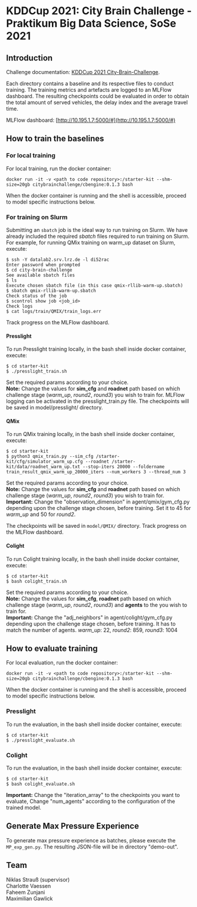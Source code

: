 # KDDCup 2021: City Brain Challenge - Praktikum Big Data Science, SoSe 2021
## Introduction

Challenge documentation: [KDDCup 2021 City-Brain-Challenge](https://kddcup2021-citybrainchallenge.readthedocs.io/en/latest/city-brain-challenge.html). 

Each directory contains a baseline and its respective files to conduct training. The training metrics and artefacts are logged to an MLFlow dashboard. The resulting checkpoints could be evaluated in order to obtain the total amount of served vehicles, the delay index and the average travel time.

MLFlow dashboard: [http://10.195.1.7:5000/#](http://10.195.1.7:5000/#)

## How to train the baselines
### For local training 
For local training, run the docker container:
```
docker run -it -v <path to code repository>:/starter-kit --shm-size=20gb citybrainchallenge/cbengine:0.1.3 bash
```
When the docker container is running and the shell is accessible, proceed to model specific instructions below. 

### For training on Slurm
Submitting an ```sbatch``` job is the ideal way to run training on Slurm.
We have already included the required _sbatch_ files required to run training on Slurm.   
For example, for running QMix training on warm_up dataset on Slurm, execute: 
```
$ ssh -Y datalab2.srv.lrz.de -l di52rac
Enter password when prompted
$ cd city-brain-challenge
See available sbatch files
$ ls
Execute chosen sbatch file (in this case qmix-rllib-warm-up.sbatch) 
$ sbatch qmix-rllib-warm-up.sbatch
Check status of the job
$ scontrol show job <job_id>
Check logs
$ cat logs/train/QMIX/train_logs.err
```
Track progress on the MLFlow dashboard. 

#### Presslight
To run Presslight training locally, in the bash shell inside docker container, execute:
```
$ cd starter-kit
$ ./presslight_train.sh
```
Set the required params according to your choice.  
**Note:** Change the values for **sim_cfg** and **roadnet** path based on which challenge stage (_warm_up_, _round2_, _round3_) you wish to train for. MLFlow logging can be activated in the presslight_train.py file. The checkpoints will be saved in model/presslight/ directory. 


#### QMix
To run QMix training locally, in the bash shell inside docker container, execute:
```
$ cd starter-kit
$ python3 qmix_train.py --sim_cfg /starter-kit/cfg/simulator_warm_up.cfg --roadnet /starter-kit/data/roadnet_warm_up.txt --stop-iters 20000 --foldername train_result_qmix_warm_up_20000_iters --num_workers 3 --thread_num 3
```
Set the required params according to your choice.   
**Note:** Change the values for **sim_cfg** and **roadnet** path based on which challenge stage (_warm_up_, _round2_, _round3_) you wish to train for.   
**Important:** Change the "observation_dimension" in agent/qmix/gym_cfg.py depending upon the challenge stage chosen, before training. Set it to 45 for _warm_up_ and 50 for _round2_.

The checkpoints will be saved in ```model/QMIX/``` directory. Track progress on the MLFlow dashboard. 

#### Colight
To run Colight training locally, in the bash shell inside docker container, execute:
```
$ cd starter-kit
$ bash colight_train.sh
```
Set the required params according to your choice.   
**Note:** Change the values for **sim_cfg**, **roadnet** path based on which challenge stage (_warm_up_, _round2_, _round3_) and **agents** to the you wish to train for.   
**Important:** Change the "adj_neighbors" in agent/colight/gym_cfg.py depending upon the challenge stage chosen, before training. It has to match the number of agents. _warm_up_: 22, _round2_: 859, _round3_: 1004

## How to evaluate training

For local evaluation, run the docker container:
```
docker run -it -v <path to code repository>:/starter-kit --shm-size=20gb citybrainchallenge/cbengine:0.1.3 bash
```
When the docker container is running and the shell is accessible, proceed to model specific instructions below. 

### Presslight

To run the evaluation, in the bash shell inside docker container, execute:
```
$ cd starter-kit
$ ./presslight_evaluate.sh
```

### Colight

To run the evaluation, in the bash shell inside docker container, execute:
```
$ cd starter-kit
$ bash colight_evaluate.sh
```

**Important:** Change the "iteration_array" to the checkpoints you want to evaluate, Change "num_agents" according to the configuration of the trained model.


## Generate Max Pressure Experience

To generate max pressure experience as batches, please execute the ```MP_exp_gen.py```. The resulting JSON-file will be in directory "demo-out".
## Team 
Niklas Strauß (supervisor)    
Charlotte Vaessen   
Faheem Zunjani  
Maximilian Gawlick  
